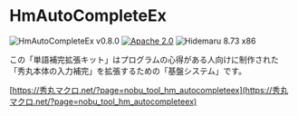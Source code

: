 # HmAutoCompleteEx

![HmAutoCompleteEx v0.8.0](https://img.shields.io/badge/HmAutoCompleteEx-v0.8.0-6479ff.svg)
[![Apache 2.0](https://img.shields.io/badge/license-Apache_2.0-blue.svg?style=flat)](LICENSE)
![Hidemaru 8.73 x86](https://img.shields.io/badge/Hidemaru-v8.73_(32bit_version_only)-6479ff.svg)

この「単語補完拡張キット」はプログラムの心得がある人向けに制作された  
「秀丸本体の入力補完」を拡張するための「基盤システム」です。

[https://秀丸マクロ.net/?page=nobu_tool_hm_autocompleteex](https://秀丸マクロ.net/?page=nobu_tool_hm_autocompleteex)
